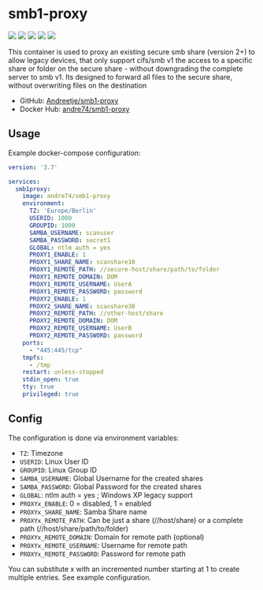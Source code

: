 # smb1-proxy #

[![](https://img.shields.io/docker/v/andre74/smb1-proxy?sort=semver)](https://hub.docker.com/r/andre74/smb1-proxy/tags)
[![](https://img.shields.io/docker/pulls/andre74/smb1-proxy)](https://hub.docker.com/r/andre74/smb1-proxy)
[![](https://img.shields.io/docker/stars/andre74/smb1-proxy)](https://hub.docker.com/r/andre74/smb1-proxy)
[![](https://img.shields.io/docker/image-size/andre74/smb1-proxy)](https://hub.docker.com/r/andre74/smb1-proxy)
[![](https://img.shields.io/docker/cloud/build/andre74/smb1-proxy)](https://hub.docker.com/r/andre74/smb1-proxy/builds)

This container is used to proxy an existing secure smb share (version 2+) to allow legacy devices, that only support cifs/smb v1 the access to a specific share or folder on the secure share - without downgrading the complete server to smb v1. Its designed to forward all files to the secure share, without overwriting files on the destination

* GitHub: [Andreetje/smb1-proxy](https://github.com/Andreetje/smb1-proxy)
* Docker Hub: [andre74/smb1-proxy](https://hub.docker.com/repository/docker/andre74/smb1-proxy)

## Usage ##

Example docker-compose configuration:

```yml
version: '3.7'

services:
  smb1proxy:
    image: andre74/smb1-proxy
    environment:
      TZ: 'Europe/Berlin'
      USERID: 1000
      GROUPID: 1000
      SAMBA_USERNAME: scanuser
      SAMBA_PASSWORD: secret1
      GLOBAL: ntlm auth = yes
      PROXY1_ENABLE: 1
      PROXY1_SHARE_NAME: scanshare10
      PROXY1_REMOTE_PATH: //secure-host/share/path/to/folder
      PROXY1_REMOTE_DOMAIN: DOM
      PROXY1_REMOTE_USERNAME: UserA
      PROXY1_REMOTE_PASSWORD: password
      PROXY2_ENABLE: 1
      PROXY2_SHARE_NAME: scanshare30
      PROXY2_REMOTE_PATH: //other-host/share
      PROXY2_REMOTE_DOMAIN: DOM
      PROXY2_REMOTE_USERNAME: UserB
      PROXY2_REMOTE_PASSWORD: password
    ports:
      - "445:445/tcp"
    tmpfs:
      - /tmp
    restart: unless-stopped
    stdin_open: true
    tty: true
    privileged: true
```

## Config ##

The configuration is done via environment variables:

- `TZ`: Timezone
- `USERID`: Linux User ID
- `GROUPID`: Linux Group ID
- `SAMBA_USERNAME`: Global Username for the created shares
- `SAMBA_PASSWORD`: Global Password for the created shares
- `GLOBAL`: ntlm auth = yes ; Windows XP legacy support
- `PROXYx_ENABLE`: 0 = disabled, 1 = enabled
- `PROXYx_SHARE_NAME`: Samba Share name
- `PROXYx_REMOTE_PATH`: Can be just a share (//host/share) or a complete path (//host/share/path/to/folder)
- `PROXYx_REMOTE_DOMAIN`: Domain for remote path (optional)
- `PROXYx_REMOTE_USERNAME`: Username for remote path
- `PROXYx_REMOTE_PASSWORD`: Password for remote path

You can substitute x with an incremented number starting at 1 to create multiple entries. See example configuration.
